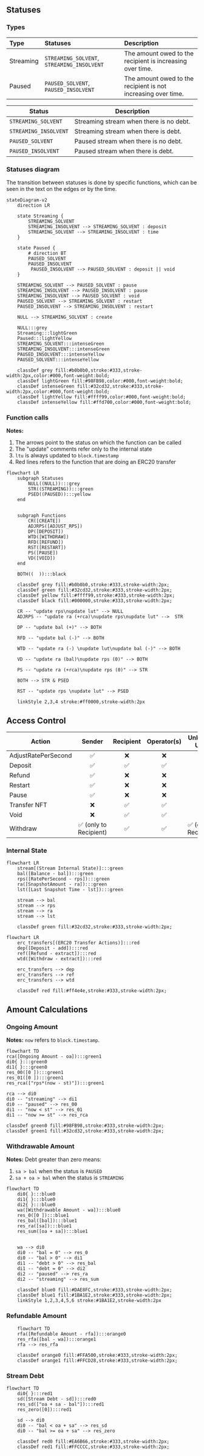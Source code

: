 ## Statuses

### Types

| Type      | Statuses                                   | Description                                                   |
| :-------- | :----------------------------------------- | :------------------------------------------------------------ |
| Streaming | `STREAMING_SOLVENT`, `STREAMING_INSOLVENT` | The amount owed to the recipient is increasing over time.     |
| Paused    | `PAUSED_SOLVENT`, `PAUSED_INSOLVENT`       | The amount owed to the recipient is not increasing over time. |

| Status                | Description                             |
| --------------------- | --------------------------------------- |
| `STREAMING_SOLVENT`   | Streaming stream when there is no debt. |
| `STREAMING_INSOLVENT` | Streaming stream when there is debt.    |
| `PAUSED_SOLVENT`      | Paused stream when there is no debt.    |
| `PAUSED_INSOLVENT`    | Paused stream when there is debt.       |

### Statuses diagram

The transition between statuses is done by specific functions, which can be seen in the text on the edges or by the
time.

```mermaid
stateDiagram-v2
    direction LR

    state Streaming {
        STREAMING_SOLVENT
        STREAMING_INSOLVENT --> STREAMING_SOLVENT : deposit
        STREAMING_SOLVENT --> STREAMING_INSOLVENT : time
    }

    state Paused {
        # direction BT
        PAUSED_SOLVENT
        PAUSED_INSOLVENT
         PAUSED_INSOLVENT --> PAUSED_SOLVENT : deposit || void
    }

    STREAMING_SOLVENT --> PAUSED_SOLVENT : pause
    STREAMING_INSOLVENT --> PAUSED_INSOLVENT : pause
    STREAMING_INSOLVENT --> PAUSED_SOLVENT : void
    PAUSED_SOLVENT --> STREAMING_SOLVENT : restart
    PAUSED_INSOLVENT --> STREAMING_INSOLVENT : restart

    NULL --> STREAMING_SOLVENT : create

    NULL:::grey
    Streaming:::lightGreen
    Paused:::lightYellow
    STREAMING_SOLVENT:::intenseGreen
    STREAMING_INSOLVENT:::intenseGreen
    PAUSED_INSOLVENT:::intenseYellow
    PAUSED_SOLVENT:::intenseYellow

    classDef grey fill:#b0b0b0,stroke:#333,stroke-width:2px,color:#000,font-weight:bold;
    classDef lightGreen fill:#98FB98,color:#000,font-weight:bold;
    classDef intenseGreen fill:#32cd32,stroke:#333,stroke-width:2px,color:#000,font-weight:bold;
    classDef lightYellow fill:#ffff99,color:#000,font-weight:bold;
    classDef intenseYellow fill:#ffd700,color:#000,font-weight:bold;
```

### Function calls

**Notes:**

1. The arrows point to the status on which the function can be called
2. The "update" comments refer only to the internal state
3. `ltu` is always updated to `block.timestamp`
4. Red lines refers to the function that are doing an ERC20 transfer

```mermaid
flowchart LR
    subgraph Statuses
        NULL((NULL)):::grey
        STR((STREAMING)):::green
        PSED((PAUSED)):::yellow
    end


    subgraph Functions
        CR([CREATE])
        ADJRPS([ADJUST_RPS])
        DP([DEPOSIT])
        WTD([WITHDRAW])
        RFD([REFUND])
        RST([RESTART])
        PS([PAUSE])
        VD([VOID])
    end

    BOTH((  )):::black

    classDef grey fill:#b0b0b0,stroke:#333,stroke-width:2px;
    classDef green fill:#32cd32,stroke:#333,stroke-width:2px;
    classDef yellow fill:#ffff99,stroke:#333,stroke-width:2px;
    classDef black fill:#000000,stroke:#333,stroke-width:2px;

    CR -- "update rps\nupdate lut" --> NULL
    ADJRPS -- "update ra (+rca)\nupdate rps\nupdate lut" -->  STR

    DP -- "update bal (+)" --> BOTH

    RFD -- "update bal (-)" --> BOTH

    WTD -- "update ra (-) \nupdate lut\nupdate bal (-)" --> BOTH

    VD -- "update ra (bal)\nupdate rps (0)" --> BOTH

    PS -- "update ra (+rca)\nupdate rps (0)" --> STR

    BOTH --> STR & PSED

    RST -- "update rps \nupdate lut" --> PSED

    linkStyle 2,3,4 stroke:#ff0000,stroke-width:2px
```

## Access Control

| Action              |         Sender         | Recipient | Operator(s) |      Unknown User      |
| ------------------- | :--------------------: | :-------: | :---------: | :--------------------: |
| AdjustRatePerSecond |           ✅           |    ❌     |     ❌      |           ❌           |
| Deposit             |           ✅           |    ✅     |     ✅      |           ✅           |
| Refund              |           ✅           |    ❌     |     ❌      |           ❌           |
| Restart             |           ✅           |    ❌     |     ❌      |           ❌           |
| Pause               |           ✅           |    ❌     |     ❌      |           ❌           |
| Transfer NFT        |           ❌           |    ✅     |     ✅      |           ❌           |
| Void                |           ❌           |    ✅     |     ✅      |           ❌           |
| Withdraw            | ✅ (only to Recipient) |    ✅     |     ✅      | ✅ (only to Recipient) |

### Internal State

```mermaid
flowchart LR
    stream[(Stream Internal State)]:::green
    bal([Balance - bal]):::green
    rps([RatePerSecond - rps]):::green
    ra([SnapshotAmount - ra]):::green
    lst([Last Snapshot Time - lst]):::green

    stream --> bal
    stream --> rps
    stream --> ra
    stream --> lst

    classDef green fill:#32cd32,stroke:#333,stroke-width:2px;
```

```mermaid
flowchart LR
    erc_transfers[(ERC20 Transfer Actions)]:::red
    dep([Deposit - add]):::red
    ref([Refund - extract]):::red
    wtd([Withdraw - extract]):::red

    erc_transfers --> dep
    erc_transfers --> ref
    erc_transfers --> wtd

    classDef red fill:#ff4e4e,stroke:#333,stroke-width:2px;
```

## Amount Calculations

### Ongoing Amount

**Notes:** `now` refers to `block.timestamp`.

```mermaid
flowchart TD
rca([Ongoing Amount - oa]):::green1
di0{ }:::green0
di1{ }:::green0
res_00([0 ]):::green1
res_01([0 ]):::green1
res_rca(["rps*(now - st)"]):::green1

rca --> di0
di0 -- "streaming" --> di1
di0 -- "paused" --> res_00
di1 -- "now < st" --> res_01
di1 -- "now >= st" --> res_rca

classDef green0 fill:#98FB98,stroke:#333,stroke-width:2px;
classDef green1 fill:#32cd32,stroke:#333,stroke-width:2px;
```

### Withdrawable Amount

**Notes:** Debt greater than zero means:

1. `sa > bal` when the status is `PAUSED`
2. `sa + oa > bal` when the status is `STREAMING`

```mermaid
flowchart TD
    di0{ }:::blue0
    di1{ }:::blue0
    di2{ }:::blue0
    wa([Withdrawable Amount - wa]):::blue0
    res_0([0 ]):::blue1
    res_bal([bal]):::blue1
    res_ra([sa]):::blue1
    res_sum([oa + sa]):::blue1


    wa --> di0
    di0 -- "bal = 0" --> res_0
    di0 -- "bal > 0" --> di1
    di1 -- "debt > 0" --> res_bal
    di1 -- "debt = 0" --> di2
    di2 -- "paused" --> res_ra
    di2 -- "streaming" --> res_sum

    classDef blue0 fill:#DAE8FC,stroke:#333,stroke-width:2px;
    classDef blue1 fill:#1BA1E2,stroke:#333,stroke-width:2px;
    linkStyle 1,2,3,4,5,6 stroke:#1BA1E2,stroke-width:2px
```

### Refundable Amount

```mermaid
    flowchart TD
    rfa([Refundable Amount - rfa]):::orange0
    res_rfa([bal - wa]):::orange1
    rfa --> res_rfa

    classDef orange0 fill:#FFA500,stroke:#333,stroke-width:2px;
    classDef orange1 fill:#FFCD28,stroke:#333,stroke-width:2px;

```

### Stream Debt

```mermaid
flowchart TD
    di0{ }:::red1
    sd([Stream Debt - sd]):::red0
    res_sd(["oa + sa - bal"]):::red1
    res_zero([0]):::red1

    sd --> di0
    di0 -- "bal < oa + sa" --> res_sd
    di0 -- "bal >= oa + sa" --> res_zero

    classDef red0 fill:#EA6B66,stroke:#333,stroke-width:2px;
    classDef red1 fill:#FFCCCC,stroke:#333,stroke-width:2px;

```
